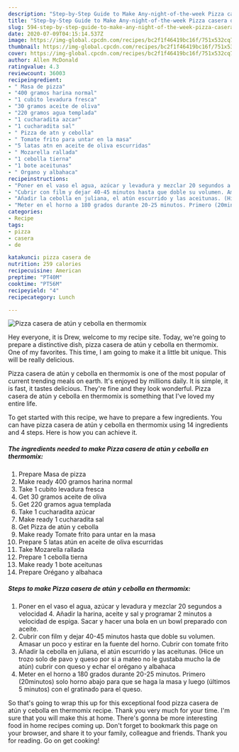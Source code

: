 ```yaml
---
description: "Step-by-Step Guide to Make Any-night-of-the-week Pizza casera de atún y cebolla en thermomix"
title: "Step-by-Step Guide to Make Any-night-of-the-week Pizza casera de atún y cebolla en thermomix"
slug: 594-step-by-step-guide-to-make-any-night-of-the-week-pizza-casera-de-atun-y-cebolla-en-thermomix
date: 2020-07-09T04:15:14.537Z
image: https://img-global.cpcdn.com/recipes/bc2f1f46419bc16f/751x532cq70/pizza-casera-de-atun-y-cebolla-en-thermomix-foto-principal.jpg
thumbnail: https://img-global.cpcdn.com/recipes/bc2f1f46419bc16f/751x532cq70/pizza-casera-de-atun-y-cebolla-en-thermomix-foto-principal.jpg
cover: https://img-global.cpcdn.com/recipes/bc2f1f46419bc16f/751x532cq70/pizza-casera-de-atun-y-cebolla-en-thermomix-foto-principal.jpg
author: Allen McDonald
ratingvalue: 4.3
reviewcount: 36003
recipeingredient:
- " Masa de pizza"
- "400 gramos harina normal"
- "1 cubito levadura fresca"
- "30 gramos aceite de oliva"
- "220 gramos agua templada"
- "1 cucharadita azcar"
- "1 cucharadita sal"
- " Pizza de atn y cebolla"
- " Tomate frito para untar en la masa"
- "5 latas atn en aceite de oliva escurridas"
- " Mozarella rallada"
- "1 cebolla tierna"
- "1 bote aceitunas"
- " Organo y albahaca"
recipeinstructions:
- "Poner en el vaso el agua, azúcar y levadura y mezclar 20 segundos a velocidad 4. Añadir la harina, aceite y sal y programar 2 minutos a velocidad de espiga. Sacar y hacer una bola en un bowl preparado con aceite."
- "Cubrir con film y dejar 40-45 minutos hasta que doble su volumen. Amasar un poco y estirar en la fuente del horno. Cubrir con tomate frito"
- "Añadir la cebolla en juliana, el atún escurrido y las aceitunas. (Hice un trozo solo de pavo y queso por si a mateo no le gustaba mucho la de atún) cubrir con queso y echar el orégano y albahaca"
- "Meter en el horno a 180 grados durante 20-25 minutos. Primero (20minutos) solo horno abajo para que se haga la masa y luego (últimos 5 minutos) con el gratinado para el queso."
categories:
- Recipe
tags:
- pizza
- casera
- de

katakunci: pizza casera de 
nutrition: 259 calories
recipecuisine: American
preptime: "PT40M"
cooktime: "PT56M"
recipeyield: "4"
recipecategory: Lunch

---
```



![Pizza casera de atún y cebolla en thermomix](https://img-global.cpcdn.com/recipes/bc2f1f46419bc16f/751x532cq70/pizza-casera-de-atun-y-cebolla-en-thermomix-foto-principal.jpg)

Hey everyone, it is Drew, welcome to my recipe site. Today, we're going to prepare a distinctive dish, pizza casera de atún y cebolla en thermomix. One of my favorites. This time, I am going to make it a little bit unique. This will be really delicious.



Pizza casera de atún y cebolla en thermomix is one of the most popular of current trending meals on earth. It's enjoyed by millions daily. It is simple, it is fast, it tastes delicious. They're fine and they look wonderful. Pizza casera de atún y cebolla en thermomix is something that I've loved my entire life.


To get started with this recipe, we have to prepare a few ingredients. You can have pizza casera de atún y cebolla en thermomix using 14 ingredients and 4 steps. Here is how you can achieve it.

<!--inarticleads1-->

##### The ingredients needed to make Pizza casera de atún y cebolla en thermomix:

1. Prepare  Masa de pizza
1. Make ready 400 gramos harina normal
1. Take 1 cubito levadura fresca
1. Get 30 gramos aceite de oliva
1. Get 220 gramos agua templada
1. Take 1 cucharadita azúcar
1. Make ready 1 cucharadita sal
1. Get  Pizza de atún y cebolla
1. Make ready  Tomate frito para untar en la masa
1. Prepare 5 latas atún en aceite de oliva escurridas
1. Take  Mozarella rallada
1. Prepare 1 cebolla tierna
1. Make ready 1 bote aceitunas
1. Prepare  Orégano y albahaca




<!--inarticleads2-->

##### Steps to make Pizza casera de atún y cebolla en thermomix:

1. Poner en el vaso el agua, azúcar y levadura y mezclar 20 segundos a velocidad 4. Añadir la harina, aceite y sal y programar 2 minutos a velocidad de espiga. Sacar y hacer una bola en un bowl preparado con aceite.
1. Cubrir con film y dejar 40-45 minutos hasta que doble su volumen. Amasar un poco y estirar en la fuente del horno. Cubrir con tomate frito
1. Añadir la cebolla en juliana, el atún escurrido y las aceitunas. (Hice un trozo solo de pavo y queso por si a mateo no le gustaba mucho la de atún) cubrir con queso y echar el orégano y albahaca
1. Meter en el horno a 180 grados durante 20-25 minutos. Primero (20minutos) solo horno abajo para que se haga la masa y luego (últimos 5 minutos) con el gratinado para el queso.




So that's going to wrap this up for this exceptional food pizza casera de atún y cebolla en thermomix recipe. Thank you very much for your time. I'm sure that you will make this at home. There's gonna be more interesting food in home recipes coming up. Don't forget to bookmark this page on your browser, and share it to your family, colleague and friends. Thank you for reading. Go on get cooking!
